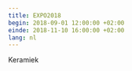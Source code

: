 ```yaml
---
title: EXPO2018
begin: 2018-09-01 12:00:00 +02:00
einde: 2018-11-10 16:00:00 +02:00
lang: nl
---
```


Keramiek
